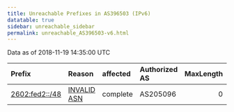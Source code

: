 ```yaml
---
title: Unreachable Prefixes in AS396503 (IPv6)
datatable: true
sidebar: unreachable_sidebar
permalink: unreachable_AS396503-v6.html
---
```


Data as of 2018-11-19 14:35:00 UTC


<div class="datatable-begin"></div>

| Prefix                                                 | Reason                                                                                                 | affected   | Authorized AS   |   MaxLength | Anchor                           |   unreachable /48s |
|:-------------------------------------------------------|:-------------------------------------------------------------------------------------------------------|:-----------|:----------------|------------:|:---------------------------------|-------------------:|
| [2602:fed2::/48](https://stat.ripe.net/2602:fed2::/48) | [INVALID ASN](https://rpki-validator.ripe.net/announcement-preview?asn=AS396503&prefix=2602:fed2::/48) | complete   | AS205096        |           0 | [ARIN](unreachable_ARIN-v6.html) |                  1 |

<div class="datatable-end"></div>